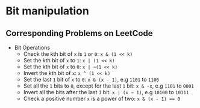 # Bit manipulation

## Corresponding Problems on LeetCode
* Bit Operations
  * Check the kth bit of `x` is `1` or `0`: `x & (1 << k)`
  * Set the kth bit of `x` to `1`: `x | (1 << k)`
  * Set the kth bit of `x` to `0`: `x | ~(1 << k)`
  * Invert the kth bit of `x`: `x ^ (1 << k)`
  * Set the last `1` bit of `x` to `0`: `x & (x - 1)`, e.g `1101` to `1100`
  * Set all the `1` bits to `0`, except for the last `1` bit: `x & -x`, e.g `1101` to `0001`
  * Invert all the bits after the last `1` bit: `x | (x − 1)`, e.g `10100` to `10111`
  * Check a positive number `x` is a power of two: `x & (x - 1) == 0`
